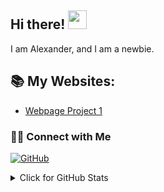 ## Hi there! <img src="https://raw.githubusercontent.com/drshahizan/drshahizan/master/img/wave.gif" width="30">

I am Alexander, and I am a newbie.

## 📚 My Websites:
- [Webpage Project 1](file:///C:/Users/USER/Documents/GitHub/learn-php/exercise/bootstrap/alexander/foody2-1.0.0/index.html)

### 🙌🏻 Connect with Me
<p align="left">
    <a href="https://github.com/alexmccaffer" target="_blank"><img alt="GitHub" src="https://img.shields.io/badge/-@drshahizan-181717?style=flat-square&logo=GitHub&logoColor=white"></a>
</p>

<details>
<summary>Click for GitHub Stats</summary>
<p align="center">
    <img alt = "GitHub Stats" src="https://github-readme-stats.vercel.app/api?username=drshahizan&show_icons=true&hide=issues&icon_color=000000&hide_border=true&title_color=5391FE&text_color=555">
    <br>
    <img alt = "Top Language" src="https://github-readme-stats.vercel.app/api/top-langs/?username=drshahizan&hide=html,&hide_border=true&title_color=5391FE&text_color=555"
</p>
  
  ![Follower Badge]()
  ![]()

</details>
